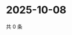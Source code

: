 # 2025-10-08

共 0 条

<!-- BEGIN ZHIHUQUESTIONS -->
<!-- 最后更新时间 Wed Oct 08 2025 03:09:03 GMT+0800 (China Standard Time) -->

<!-- END ZHIHUQUESTIONS -->
